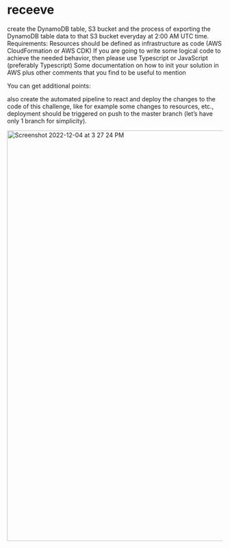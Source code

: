 # receeve

create the DynamoDB table, S3 bucket and the process of exporting the DynamoDB table data to that S3 bucket everyday at 2:00 AM UTC time.
Requirements:
Resources should be defined as infrastructure as code (AWS CloudFormation or AWS CDK)
If you are going to write some logical code to achieve the needed behavior, then please use Typescript or JavaScript (preferably Typescript)
Some documentation on how to init your solution in AWS plus other comments that you find to be useful to mention

You can get additional points:

also create the automated pipeline to react and deploy the changes to the code of this challenge, like for example some changes to resources, etc., deployment should be triggered on push to the master branch (let’s have only 1 branch for simplicity).


<img width="959" alt="Screenshot 2022-12-04 at 3 27 24 PM" src="https://user-images.githubusercontent.com/47210393/205485849-80e5b7ce-d3c9-4bb9-8a94-c088b3e84633.png">
